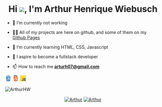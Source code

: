 <h1 align="center">Hi  <img src="https://raw.githubusercontent.com/kaueMarques/kaueMarques/master/hi.gif" width="30px">, I'm Arthur Henrique Wiebusch</h1>

- 🔭 I’m currently not working

- 👨‍💻 All of my projects are here on github, and some of them on my [Github Pages](https://arthurhw.github.io)

- 🌱 I’m currently learning HTML, CSS, Javascript

- 🤔 I aspire to become a fullstack developer

- 📫 How to reach me **arturh07@gmail.com**

<p align="left">
<img src="https://raw.githubusercontent.com/devicons/devicon/master/icons/css3/css3-plain-wordmark.svg" alt="css3"  width="20" height="20"/>
<img src="https://raw.githubusercontent.com/devicons/devicon/master/icons/html5/html5-original-wordmark.svg" alt="html5"  width="20" height="20"/>
<img src="https://raw.githubusercontent.com/devicons/devicon/master/icons/javascript/javascript-original.svg" alt="javascript" width="20" height="20"/>
</p>
<img src="https://github-readme-stats.vercel.app/api?username=arthurhw&show_icons=true" alt="ArthurHW"/> 

<p align="center">
<a href="https://codepen.io/arthurhw" target="_blank"><img align="center" src="https://cdn.jsdelivr.net/npm/simple-icons@3.0.1/icons/codepen.svg" alt="Arthur" height="20" width="20" /></a>
<a href="https://www.linkedin.com/in/arthur-h-wiebusch" target="_blank"><img align="center" src="https://cdn.jsdelivr.net/npm/simple-icons@3.0.1/icons/linkedin.svg" alt="Arthur" height="20" width="20" /></a>
</p>

